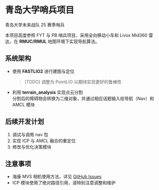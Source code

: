 # 青岛大学哨兵项目

青岛大学未来战队 25 赛季哨兵

本项目高度参照 FYT 与 PB 哨兵项目，采用全向移动小车和 Livox Mid360 雷达，在 **RMUC/RMUL** 地图环境下实现导航算法。

## 系统架构

- 使用 **FASTLIO2** 进行建图与定位  
    > [TODO] 调整为 PointLIO 以期待实现更好的鲁棒性
- 利用 **terrain_analysis** 实现点云分割  
    分割后的障碍物会转换为二维对象，并通过相应话题输入给导航（Nav）和 AMCL 模块

## 后续开发计划

1. 调试与调用 nav 包
2. 实现 ICP 与 AMCL 融合的重定位
3. 修改与优化决策模块

## 注意事项

- 海康 MVS 相机使用方法，详见 [GitHub Issues](https://github.com)
- ICP 模块使用了绝对路径引用，请特别注意调整和维护
